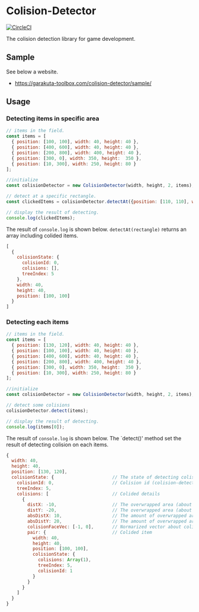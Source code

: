 # Colision-Detector
[![CircleCI](https://circleci.com/gh/piyoppi/colision-detector.svg?style=svg)](https://circleci.com/gh/piyoppi/colision-detector)

The colision detection library for game development.

## Sample
See below a website.
- https://garakuta-toolbox.com/colision-detector/sample/

## Usage

### Detecting items in specific area
```javascript
// items in the field.
const items = [
  { position: [100, 100], width: 40, height: 40 },
  { position: [400, 600], width: 40, height: 40 },
  { position: [200, 800], width: 400, height: 40 },
  { position: [300, 0], width: 350, height:  350 },
  { position: [10, 300], width: 250, height: 80 }
];

//initialize
const colisionDetector = new ColisionDetector(width, height, 2, items);

// detect at a specific rectangle.
const clickedItems = colisionDetector.detectAt({position: [110, 110], width: 2, height: 2});

// display the result of detecting.
console.log(clickedItems);
```

The result of `console.log` is shown below. `detectAt(rectangle)` returns an array including colided items.

```javascript
[
  {
    colisionState: {
      colisionId: 0,
      colisions: [],
      treeIndex: 5
    },
    width: 40,
    height: 40,
    position: [100, 100]
  }
]
```

### Detecting each items
```javascript
// items in the field.
const items = [
  { position: [130, 120], width: 40, height: 40 },
  { position: [100, 100], width: 40, height: 40 },
  { position: [400, 600], width: 40, height: 40 },
  { position: [200, 800], width: 400, height: 40 },
  { position: [300, 0], width: 350, height:  350 },
  { position: [10, 300], width: 250, height: 80 }
];

//initialize
const colisionDetector = new ColisionDetector(width, height, 2, items);

// detect some colisions
colisionDetector.detect(items);

// display the result of detecting.
console.log(items[0]);
```

The result of `console.log` is shown below. The `detect()' method set the result of detecting colision on each items.

```javascript
{
  width: 40,
  height: 40,
  position: [130, 120],
  colisionState: {                      // The state of detecting colision
    colisionId: 0,                      // Colision id (colision-detector use this value)
    treeIndex: 5,
    colisions: [                        // Colided details
      {
        distX: -10,                     // The overwrapped area (about x axis)
        distY: -20,                     // The overwrapped area (about y axis)
        absDistX: 10,                   // The amount of overwrapped area (about x axis)
        absDistY: 20,                   // The amount of overwrapped area (about y axis)
        colisionFaceVec: [-1, 0],       // Normarized vector about colided face
        pair: {                         // Colided item
          width: 40,
          height: 40,
          position: [100, 100],
          colisionState: {
            colisions: Array(1),
            treeIndex: 5,
            colisionId: 1
          }
        }
      }
    ]
  }
}

```

